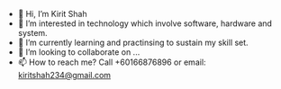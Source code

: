 - 👋 Hi, I’m Kirit Shah
- 👀 I’m interested in technology which involve software, hardware and system.
- 🌱 I’m currently learning and practinsing to sustain my skill set.
- 💞️ I’m looking to collaborate on ...
- 📫 How to reach me? Call +60166876896 or email: kiritshah234@gmail.com

<!---
kiritm/kiritm is a ✨ special ✨ repository because its `README.md` (this file) appears on your GitHub profile.
You can click the Preview link to take a look at your changes.
--->
